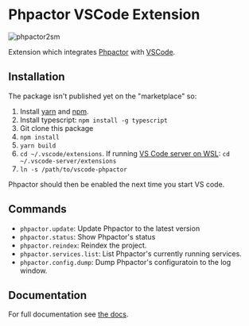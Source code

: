 Phpactor VSCode Extension
=========================

![phpactor2sm](https://user-images.githubusercontent.com/530801/27995098-82e72c4c-64c0-11e7-96d2-f549c711ca8b.png)

Extension which integrates [Phpactor](https://github.com/phpactor/phpactor)
with [VSCode](https://github.com/neoclide/coc.nvim).

Installation
------------

The package isn't published yet on the "marketplace" so:

1. Install [yarn](https://classic.yarnpkg.com/en/docs/install) and [npm](https://www.npmjs.com/get-npm).
2. Install typescript: `npm install -g typescript`
3. Git clone this package
4. `npm install`
5. `yarn build`
6. `cd ~/.vscode/extensions`. If running [VS Code server on WSL](https://code.visualstudio.com/docs/remote/wsl): `cd ~/.vscode-server/extensions`
7. `ln -s /path/to/vscode-phpactor`

Phpactor should then be enabled the next time you start VS code.

Commands
--------

- `phpactor.update`: Update Phpactor to the latest version
- `phpactor.status`: Show Phpactor's status
- `phpactor.reindex`: Reindex the project.
- `phpactor.services.list`: List Phpactor's currently running services.
- `phpactor.config.dump`: Dump Phpactor's configuratoin to the log window.

Documentation
-------------

For full documentation see [the docs](https://phpactor.readthedocs.io/en/master/index.html).
